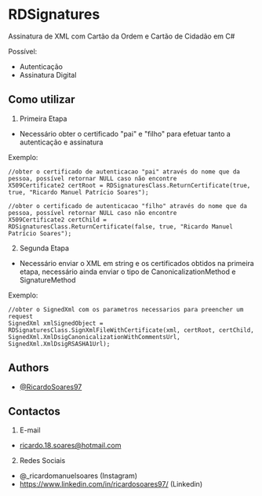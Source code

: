 
# RDSignatures

Assinatura de XML com Cartão da Ordem e Cartão de Cidadão em C#

Possível:
- Autenticação
- Assinatura Digital


## Como utilizar

1) Primeira Etapa
- Necessário obter o certificado "pai" e "filho" para efetuar tanto a autenticação e assinatura

Exemplo:

    //obter o certificado de autenticacao "pai" através do nome que da pessoa, possível retornar NULL caso não encontre
    X509Certificate2 certRoot = RDSignaturesClass.ReturnCertificate(true, true, "Ricardo Manuel Patrício Soares");
    
    //obter o certificado de autenticacao "filho" através do nome que da pessoa, possível retornar NULL caso não encontre
    X509Certificate2 certChild = RDSignaturesClass.ReturnCertificate(false, true, "Ricardo Manuel Patrício Soares");

2) Segunda Etapa
- Necessário enviar o XML em string e os certificados obtidos na primeira etapa, necessário ainda enviar o tipo de CanonicalizationMethod e SignatureMethod

Exemplo:

    //obter o SignedXml com os parametros necessarios para preencher um request
    SignedXml xmlSignedObject = RDSignaturesClass.SignXmlFileWithCertificate(xml, certRoot, certChild, SignedXml.XmlDsigCanonicalizationWithCommentsUrl, SignedXml.XmlDsigRSASHA1Url);


## Authors

- [@RicardoSoares97](https://github.com/RicardoSoares97)


## Contactos
1) E-mail
- ricardo.18.soares@hotmail.com

2) Redes Sociais
- @_ricardomanuelsoares (Instagram)
- https://www.linkedin.com/in/ricardosoares97/ (Linkedin)
